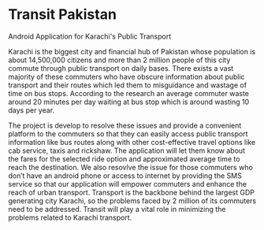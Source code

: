 # Transit Pakistan
Android Application for Karachi's Public Transport

Karachi is the biggest city and financial hub of Pakistan whose population is about 14,500,000 citizens and more than 2 million people of this city commute through public transport on daily bases. There exists a vast majority of these commuters who have obscure information about public transport and their routes which led them to misguidance and wastage of time on bus stops. According to the research an average commuter waste around 20 minutes per day waiting at bus stop which is around wasting 10 days per year.

The project is develop to resolve these issues and provide a convenient platform to the commuters so that they can easily access public transport information like bus routes along with other cost-effective travel options like cab service, taxis and rickshaw. The application will let them know about the fares for the selected ride option and approximated average time to reach the destination. We also resovlve the issue for those commuters who don’t have an android phone or access to internet by providing the SMS service so that our application will empower commuters and enhance the reach of urban transport. Transport is the backbone behind the largest GDP generating city Karachi, so the problems faced by 2 million of its commuters need to be addressed. Transit will play a vital role in minimizing the problems related to Karachi transport.
